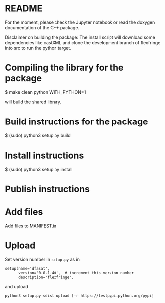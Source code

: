 # README

For the moment, please check the Jupyter notebook or read the doxygen documentation of the C++ package.

Disclaimer on building the package: The install script will download some dependencies like castXML and clone the development branch of flexfringe into src to run the python target.

Compiling the library for the package
=====================================
$ make clean python WITH_PYTHON=1

will build the shared library. 

Build instructions for the package
==================================
$ (sudo) python3 setup.py build

Install instructions
====================
$ (sudo) python3 setup.py install



Publish instructions
====================

Add files
=========
Add files to MANIFEST.in

Upload
======
Set version number in `setup.py` as in 

    setup(name='dfasat',
          version='0.0.1.40',  # increment this version number
          description='flexfringe',

and upload

    python3 setup.py sdist upload [-r https://testpypi.python.org/pypi]


